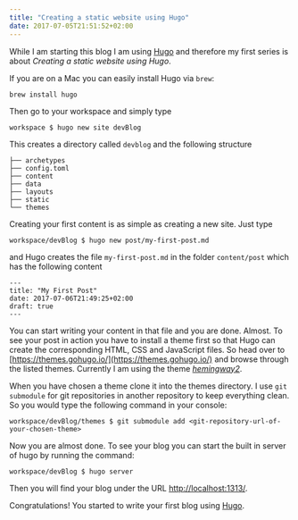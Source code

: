 ```yaml
---
title: "Creating a static website using Hugo"
date: 2017-07-05T21:51:52+02:00
---
```


While I am starting this blog I am using [Hugo](https://gohugo.io/) and therefore my first series is about *Creating a static website using Hugo*.

If you are on a Mac you can easily install Hugo via `brew`:

```
brew install hugo
```

Then go to your workspace and simply type

```
workspace $ hugo new site devBlog
```

This creates a directory called `devblog` and the following structure

```
├── archetypes
├── config.toml
├── content
├── data
├── layouts
├── static
└── themes
```

Creating your first content is as simple as creating a new site. Just type

```
workspace/devBlog $ hugo new post/my-first-post.md
```

and Hugo creates the file `my-first-post.md` in the folder `content/post` which has the following content

```
---
title: "My First Post"
date: 2017-07-06T21:49:25+02:00
draft: true
---
```

You can start writing your content in that file and you are done. Almost. To see your post in action you have to install a theme first so that Hugo can create the corresponding HTML, CSS and JavaScript files. So head over to [https://themes.gohugo.io/](https://themes.gohugo.io/) and browse through the listed themes. Currently I am using the theme [*hemingway2*](https://themes.gohugo.io/hemingway2/).

When you have chosen a theme clone it into the themes directory. I use `git submodule` for git repositories in another repository to keep everything clean. So you would type the following command in your console:

```
workspace/devBlog/themes $ git submodule add <git-repository-url-of-your-chosen-theme>
```

Now you are almost done. To see your blog you can start the built in server of hugo by running the command:

```
workspace/devBlog $ hugo server
```

Then you will find your blog under the URL [http://localhost:1313/](http://localhost:1313/).

Congratulations! You started to write your first blog using [Hugo](https://gohugo.io/).
